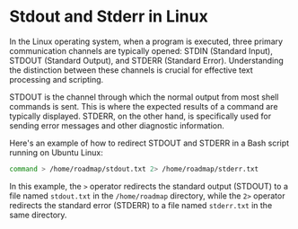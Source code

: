 # Stdout and Stderr in Linux

In the Linux operating system, when a program is executed, three primary communication channels are typically opened: STDIN (Standard Input), STDOUT (Standard Output), and STDERR (Standard Error). Understanding the distinction between these channels is crucial for effective text processing and scripting.

STDOUT is the channel through which the normal output from most shell commands is sent. This is where the expected results of a command are typically displayed. STDERR, on the other hand, is specifically used for sending error messages and other diagnostic information.

Here's an example of how to redirect STDOUT and STDERR in a Bash script running on Ubuntu Linux:

```bash
command > /home/roadmap/stdout.txt 2> /home/roadmap/stderr.txt
```

In this example, the `>` operator redirects the standard output (STDOUT) to a file named `stdout.txt` in the `/home/roadmap` directory, while the `2>` operator redirects the standard error (STDERR) to a file named `stderr.txt` in the same directory.
